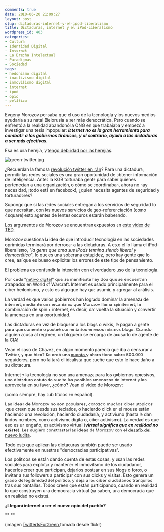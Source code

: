 ```yaml
---
comments: true
date: 2010-06-20 21:09:27
layout: post
slug: dictaduras-internet-y-el-ipod-liberalismo
title: Dictaduras, internet y el iPod-Liberalismo
wordpress_id: 403
categories:
- Cultura
- Identidad Digital
- Internet
- La Brecha Intelectual
- Paradigmas
- Sociedad
tags:
- hedonismo digital
- inactivismo digital
- inmovilismo digital
- internet
- ipod
- opio
- política
---
```


Evgeny Morozov pensaba que el uso de la tecnología y los nuevos medios ayudaría a su natal Bielorusia a ser más democrática. Pero cuando se enfrentó a la realidad abandonó la ONG en que trabajaba y empezó a investigar una tesis impopular: _**internet no es la gran herramienta para combatir a los gobiernos tiránicos, y al contrario, ayuda a las dictaduras a ser más efectivas**._




Esa es una herejía, y [tengo debilidad por las herejías](http://www.lnds.net/blog/2010/06/quieres-ser-un-hereje.html).




![green-twitter.jpg](http://www.lnds.net/blog/images/green-twitter.jpg)


¿Recuerdan la famosa [revolución twitter en Irán](http://alt1040.com/2010/06/la-ilusion-de-la-revolucion-irani-en-twitter)? Para una dictadura, permitir las redes sociales es una gran oportunidad de obtener información de inteligencia. Antes la KGB torturaba gente para saber quienes pertenecían a una organización, o cómo se coordinaban, ahora no hay necesidad, ¡todo está en facebook!, ¿quien necesita agentes de seguridad y torturadores?




Supongo que si las redes sociales entregan a los servicios de seguridad lo que necesitan, con los nuevos servicios de geo-referenciación (como 4square) esto agentes de lentes oscuros estarán babeando.




Los argumentos de Morozov se encuentran expuestos en [este video de TED](http://www.ted.com/talks/lang/spa/evgeny_morozov_is_the_internet_what_orwell_feared.html).







Morozov cuestiona la idea de que introducir tecnología en las sociedades oprimidas terminará por derrocar a las dictaduras. A esto el lo llama el iPod-liberalismo, _"la gente que ama sus iPods termina siendo liberal y democrática_", lo que es una soberana estupidez, pero hay gente que lo cree, así que es bueno explicitar los errores de este tipo de pensamiento.




El problema es confundir la intención con el verdadero uso de la tecnología.




Por cada "[nativo digital](http://www.lnds.net/blog/2007/11/nativos-digitales.html)" que se manifiesta hay dos que se encuentran atrapados en World of Warcraft. Internet es usado principalmente para el ciber hedonismo, y esto es algo que hay que asumir, y agregar al análisis.




La verdad es que varios gobiernos han logrado dominar la amenaza de internet, mediante un mecanismo que Morozov llama spiniternet, la combinación de spin + internet, es decir, dar vuelta la situación y convertir la amenaza en una oportunidad.




Las dictaduras en vez de bloquear a los blogs o wikis, le pagan a gente para que comente o posteé comentarios en esos mismos blogs. Cuando alguien acusa al regimen, un bloguero se encarga de acusarlo de agente de la CIA!




Vean el caso de Chavez, en algún momento parecía que iba a censurar a Twitter, y que hizo? Se creó una [cuenta ](http://twitter.com/chavezcandanga)y ahora tiene sobre 500.000 seguidores, pero no faltará el idealista que sueñe que esto le hace daño a su dictadura.




Internet y la tecnología no son una amenaza para los gobiernos opresivos, una dictadura astuta da vuelta las posibles amenazas de internet y las aprovecha en su favor, ¿cómo? Vean el video de Morozov:





(como siempre, hay sub títulos en español).




Las ideas de Morozov no son populares, conozco muchos ciber utópicos  que creen que desde sus teclados, o haciendo click en el mouse están haciendo una revolución, haciendo ciudadanía, y activismo (hasta le dan lindos nombres, como activismo digita o, ciber activismo). La verdad es que eso es un engaño, es activismo virtual (**_virtual significa que en realidad no existe_**). Les sugiero constrastar las ideas de Morozov con el [desafío del nuevo ludita](http://www.lnds.net/2009/05/el-desafio-del-nuevo-ludita.html).







Todo esto que aplican las dictaduras también puede ser usado efectivamente en nuestras "democracias participativas".




Los políticos se están dando cuenta de estas cosas, y usan las redes sociales para explotar y mantener el inmovilismo de los ciudadanos, hacerlos creer que participan, dejarlos postear en sus blogs o foros, o invitar a sus followers a participar con sus clicks y visitas. Esto genera un grado de legitimidad del político, y deja a los ciber ciudadanos tranquilos tras sus pantallas. Todos creen que están participando, cuando en realidad lo que construyen una democracia virtual (ya saben, una democracía que en realidad no existe).







**¿Llegará internet a ser el nuevo opio del pueblo?**




**
**




(imágen [TwitterIsForGreen ](http://www.flickr.com/photos/touchthestars09/3640133046/)tomada desde flickr)
